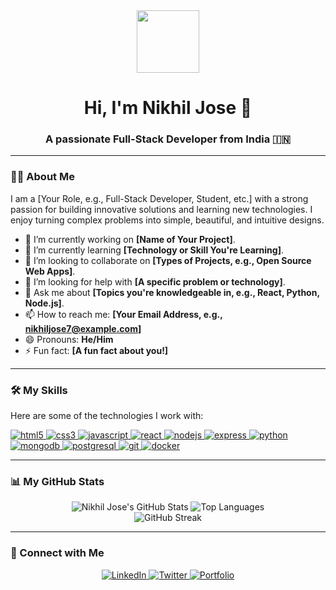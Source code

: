 <div id="header" align="center">
  <img src="https://media.giphy.com/media/M9gbBd9nbDrOTu1Mqx/giphy.gif" width="100"/>
  <h1>
    Hi, I'm Nikhil Jose 👋
  </h1>
  <h3>
    A passionate Full-Stack Developer from India 🇮🇳
  </h3>
</div>

---

### 👨‍💻 About Me

I am a [Your Role, e.g., Full-Stack Developer, Student, etc.] with a strong passion for building innovative solutions and learning new technologies. I enjoy turning complex problems into simple, beautiful, and intuitive designs.

- 🔭 I’m currently working on **[Name of Your Project]**.
- 🌱 I’m currently learning **[Technology or Skill You're Learning]**.
- 👯 I’m looking to collaborate on **[Types of Projects, e.g., Open Source Web Apps]**.
- 🤔 I’m looking for help with **[A specific problem or technology]**.
- 💬 Ask me about **[Topics you're knowledgeable in, e.g., React, Python, Node.js]**.
- 📫 How to reach me: **[Your Email Address, e.g., nikhiljose7@example.com]**
- 😄 Pronouns: **He/Him**
- ⚡ Fun fact: **[A fun fact about you!]**

---

### 🛠️ My Skills

Here are some of the technologies I work with:

<p align="left">
  <a href="https://www.w3.org/html/" target="_blank" rel="noreferrer">
    <img src="https://img.shields.io/badge/HTML5-E34F26?style=for-the-badge&logo=html5&logoColor=white" alt="html5" />
  </a>
  <a href="https://www.w3.org/css/" target="_blank" rel="noreferrer">
    <img src="https://img.shields.io/badge/CSS3-1572B6?style=for-the-badge&logo=css3&logoColor=white" alt="css3" />
  </a>
  <a href="https://developer.mozilla.org/en-US/docs/Web/JavaScript" target="_blank" rel="noreferrer">
    <img src="https://img.shields.io/badge/JavaScript-F7DF1E?style=for-the-badge&logo=javascript&logoColor=black" alt="javascript" />
  </a>
  <a href="https://reactjs.org/" target="_blank" rel="noreferrer">
    <img src="https://img.shields.io/badge/React-20232A?style=for-the-badge&logo=react&logoColor=61DAFB" alt="react" />
  </a>
  <a href="https://nodejs.org" target="_blank" rel="noreferrer">
    <img src="https://img.shields.io/badge/Node.js-339933?style=for-the-badge&logo=nodedotjs&logoColor=white" alt="nodejs" />
  </a>
  <a href="https://expressjs.com" target="_blank" rel="noreferrer">
    <img src="https://img.shields.io/badge/Express.js-000000?style=for-the-badge&logo=express&logoColor=white" alt="express" />
  </a>
  <a href="https://www.python.org" target="_blank" rel="noreferrer">
    <img src="https://img.shields.io/badge/Python-3776AB?style=for-the-badge&logo=python&logoColor=white" alt="python" />
  </a>
  <a href="https://www.mongodb.com/" target="_blank" rel="noreferrer">
    <img src="https://img.shields.io/badge/MongoDB-4EA94B?style=for-the-badge&logo=mongodb&logoColor=white" alt="mongodb" />
  </a>
  <a href="https://www.postgresql.org" target="_blank" rel="noreferrer">
    <img src="https://img.shields.io/badge/PostgreSQL-316192?style=for-the-badge&logo=postgresql&logoColor=white" alt="postgresql" />
  </a>
  <a href="https://git-scm.com/" target="_blank" rel="noreferrer">
    <img src="https://img.shields.io/badge/GIT-E44C30?style=for-the-badge&logo=git&logoColor=white" alt="git" />
  </a>
  <a href="https://www.docker.com/" target="_blank" rel="noreferrer">
    <img src="https://img.shields.io/badge/Docker-2496ED?style=for-the-badge&logo=docker&logoColor=white" alt="docker" />
  </a>
</p>

---

### 📊 My GitHub Stats

<div align="center">
  <img src="https://github-readme-stats.vercel.app/api?username=nikhiljose7&show_icons=true&theme=radical&hide_border=true&count_private=true" alt="Nikhil Jose's GitHub Stats" />
  <img src="https://github-readme-stats.vercel.app/api/top-langs/?username=nikhiljose7&layout=compact&theme=radical&hide_border=true" alt="Top Languages" />
</div>

<div align="center">
  <img src="https://github-readme-streak-stats.herokuapp.com/?user=nikhiljose7&theme=radical&hide_border=true" alt="GitHub Streak" />
</div>

---

### 🔗 Connect with Me

<p align="center">
  <a href="https://www.linkedin.com/in/your-linkedin-username" target="_blank">
    <img src="https://img.shields.io/badge/LinkedIn-0077B5?style=for-the-badge&logo=linkedin&logoColor=white" alt="LinkedIn">
  </a>
  <a href="https://twitter.com/your-twitter-handle" target="_blank">
    <img src="https://img.shields.io/badge/Twitter-1DA1F2?style=for-the-badge&logo=twitter&logoColor=white" alt="Twitter">
  </a>
  <a href="https://your-portfolio-website.com" target="_blank">
    <img src="https://img.shields.io/badge/Portfolio-255E63?style=for-the-badge&logo=google-chrome&logoColor=white" alt="Portfolio">
  </a>
</p>
